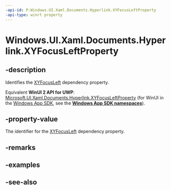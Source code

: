 ```yaml
---
-api-id: P:Windows.UI.Xaml.Documents.Hyperlink.XYFocusLeftProperty
-api-type: winrt property
---
```


<!-- Property syntax
public Windows.UI.Xaml.DependencyProperty XYFocusLeftProperty { get; }
-->

# Windows.UI.Xaml.Documents.Hyperlink.XYFocusLeftProperty

## -description
Identifies the [XYFocusLeft](hyperlink_xyfocusleft.md) dependency property.

Equivalent **WinUI 2 API for UWP**: [Microsoft.UI.Xaml.Documents.Hyperlink.XYFocusLeftProperty](/windows/winui/api/microsoft.ui.xaml.documents.hyperlink.xyfocusleftproperty) (for WinUI in the [Windows App SDK](/windows/apps/windows-app-sdk/), see the **[Windows App SDK namespaces](/windows/windows-app-sdk/api/winrt/)**).

## -property-value
The identifier for the [XYFocusLeft](hyperlink_xyfocusleft.md) dependency property.

## -remarks

## -examples

## -see-also
